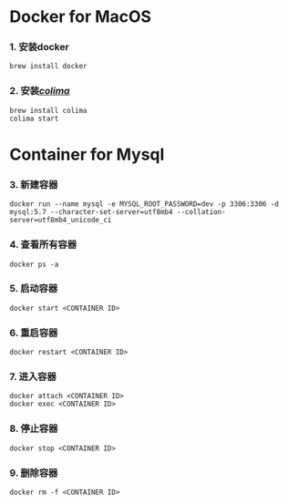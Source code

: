 # Docker for MacOS

### 1. 安装docker
`brew install docker`

### 2. 安装[___colima___](https://github.com/abiosoft/colima)
`brew install colima` <br>
`colima start`

# Container for Mysql
### 3. 新建容器
```shell
docker run --name mysql -e MYSQL_ROOT_PASSWORD=dev -p 3306:3306 -d mysql:5.7 --character-set-server=utf8mb4 --collation-server=utf8mb4_unicode_ci
```

### 4. 查看所有容器
`docker ps -a`

### 5. 启动容器
`docker start <CONTAINER ID>`

### 6. 重启容器
`docker restart <CONTAINER ID>`

### 7. 进入容器
`docker attach <CONTAINER ID>` <br>
`docker exec <CONTAINER ID>`

### 8. 停止容器
`docker stop <CONTAINER ID>`

### 9. 删除容器
`docker rm -f <CONTAINER ID>`
